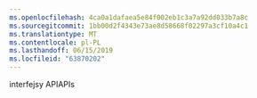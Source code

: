 ```yaml
---
ms.openlocfilehash: 4ca0a1dafaea5e84f002eb1c3a7a92dd033b7a8c
ms.sourcegitcommit: 1bb00d2f4343e73ae8d58668f02297a3cf10a4c1
ms.translationtype: MT
ms.contentlocale: pl-PL
ms.lasthandoff: 06/15/2019
ms.locfileid: "63870202"
---
```

<span data-ttu-id="5b66c-101">interfejsy API</span><span class="sxs-lookup"><span data-stu-id="5b66c-101">APIs</span></span>